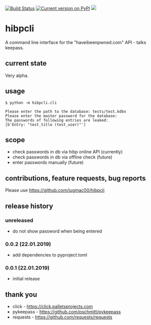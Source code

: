 [![Build Status](https://travis-ci.org/jugmac00/hibpcli.svg?branch=master)](https://travis-ci.org/jugmac00/hibpcli)
[![Current version on PyPI](https://img.shields.io/pypi/v/hibpcli.svg)](https://pypi.org/project/hibpcli/)
![](https://img.shields.io/pypi/l/hibpcli.svg)

# hibpcli

A command line interface for the "haveibeenpwned.com" API - talks keepass.

## current state

Very alpha.

## usage

```
$ python -m hibpcli.cli

Please enter the path to the database: tests/test.kdbx
Please enter the master password for the database:
The passwords of following entries are leaked:
[b'Entry: "test_title (test_user)"']
```

## scope

- check passwords in db via hibp online API (currently)
- check passwords in db via offline check (future)
- enter passwords manually (future)

## contributions, feature requests, bug reports

Please use https://github.com/jugmac00/hibpcli

## release history

### unreleased

- do not show password when being entered

### 0.0.2 (22.01.2019)

- add dependencies to pyproject.toml

### 0.0.1 (22.01.2019)

- initial release

## thank you
- click - https://click.palletsprojects.com
- pykeepass - https://github.com/pschmitt/pykeepass
- requests - https://github.com/requests/requests
